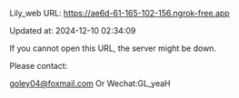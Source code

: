Lily_web URL: https://ae6d-61-165-102-156.ngrok-free.app

Updated at: 2024-12-10 02:34:09

If you cannot open this URL, the server might be down.

Please contact: 

goley04@foxmail.com Or Wechat:GL_yeaH